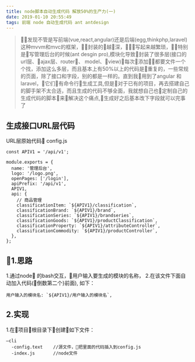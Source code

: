 ```yaml
---
title: node脚本自动生成代码 解放50%的生产力(一)
date: 2019-01-10 20:55:49
tags: 前端 node 自动生成代码 ant antdesign
---
```

> 发现不管是写前端(vue,react,angular)还是后端(egg,thinkphp,laravel)这种mvvm和mvc的框架，封装的越深，写起来越繁琐，特别是写管理后台的时候(ant desgin pro),模块化导致封装了很多层(接口的url层、ajax层、router、 model、view)每次添加都要文件一个个找，添加这么多层，而且基本上有50%以上的代码是重复的，一些常规的页面，除了接口和字段，别的都是一样的。直到我用到了angular 和 laravel，它们有命令行生成工具,但是对于已有的项目，再去搭建自己的脚手架不太合适，而且生成的代码不够全面，我就想自己也定制自己的生成代码的脚本来解决这个痛点,生成好之后基本改下字段就可以完事了

<!-- more -->

## 生成接口URL层代码 
URL层原始代码 config.js

```
const APIV1 = '/api/v1';

module.exports = {
  name: '管理后台',
  logo: '/logo.png',
  openPages: ['/login'],
  apiPrefix: '/api/v1',
  APIV1,
  api: {
    // 商品管理
    classificationItem: `${APIV1}/classification`,
    classificationBrand: `${APIV1}/brand`,
    classificationSeries: `${APIV1}/brandseries`,
    classificationGoods: `${APIV1}/productClassification`,
    classificationProperty: `${APIV1}/attributeController`,
    classificationCommodity: `${APIV1}/productController`,
  },
};
```
## 1.思路
  1.通过node 的bash交互，用户输入要生成的模块的名称，
  2.在该文件下面自动加入代码(倒数第二个}前面),
  如下：
  ```
  用户输入的模块名: `${APIV1}/用户输入的模块名`,
  ```
## 2.实现
  1.在项目根目录下创建如下文件：

    —cli
      -config.text    //源文件，把里面的代码插入到config.js
      -index.js       //node文件
